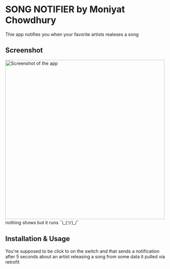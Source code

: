 # SONG NOTIFIER by Moniyat Chowdhury
Thie app notifies you when your favorite artists realeses a song

## Screenshot
<img src="./screenshot1.jpg" alt="Screenshot of the app" height="500" />
nothing shows but it runs ¯\_(ツ)_/¯

## Installation & Usage
You're supposed to be click to on the switch and that sends a notification after 5 seconds about an artist releasing a song from some data it pulled via retrofit
